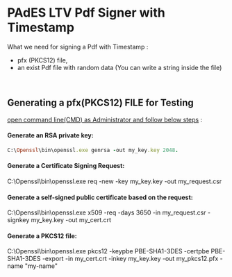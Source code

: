 # PAdES LTV Pdf Signer with Timestamp

What we need for signing a Pdf with Timestamp : 
- pfx (PKCS12) file, 
- an exist Pdf file with random data (You can write a string inside the file)

<br>

## Generating a pfx(PKCS12) FILE for Testing

<ins>open command line(CMD) as Administrator and follow below steps</ins> :

#### Generate an RSA private key:
```ruby
C:\Openssl\bin\openssl.exe genrsa -out my_key.key 2048.
```
#### Generate a Certificate Signing Request:

C:\Openssl\bin\openssl.exe req -new -key my_key.key -out my_request.csr

#### Generate a self-signed public certificate based on the request:

C:\Openssl\bin\openssl.exe x509 -req -days 3650 -in my_request.csr -signkey my_key.key -out my_cert.crt

#### Generate a PKCS12 file:

C:\Openssl\bin\openssl.exe pkcs12 -keypbe PBE-SHA1-3DES -certpbe PBE-SHA1-3DES -export -in my_cert.crt -inkey my_key.key -out my_pkcs12.pfx -name "my-name"
